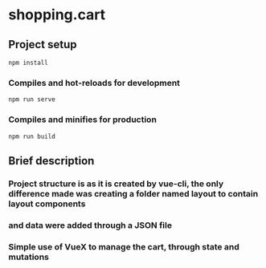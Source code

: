 # shopping.cart

## Project setup
```
npm install
```

### Compiles and hot-reloads for development
```
npm run serve
```

### Compiles and minifies for production
```
npm run build
```
## Brief description

### Project structure is as it is created by vue-cli, the only difference made was creating a folder named layout to contain layout components
### and data were added through a JSON file

### Simple use of VueX to manage the cart, through state and mutations 